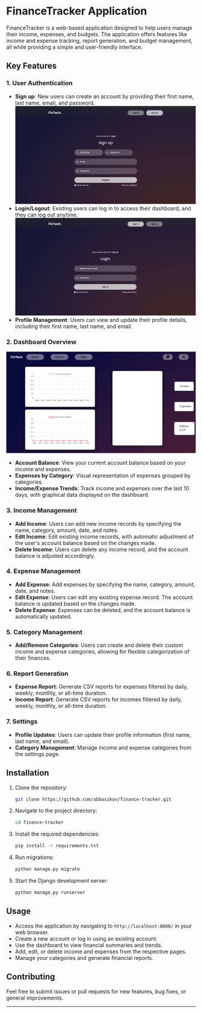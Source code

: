 # FinanceTracker Application

FinanceTracker is a web-based application designed to help users manage their income, expenses, and budgets. The application offers features like income and expense tracking, report generation, and budget management, all while providing a simple and user-friendly interface.

## Key Features

### 1. User Authentication
- **Sign up**: New users can create an account by providing their first name, last name, email, and password.
![Register](Register.png)
- **Login/Logout**: Existing users can log in to access their dashboard, and they can log out anytime.
![login](Login.png)
- **Profile Management**: Users can view and update their profile details, including their first name, last name, and email.

### 2. Dashboard Overview
![Home](/Home.png)
- **Account Balance**: View your current account balance based on your income and expenses.
- **Expenses by Category**: Visual representation of expenses grouped by categories.
- **Income/Expense Trends**: Track income and expenses over the last 10 days, with graphical data displayed on the dashboard.
  
### 3. Income Management
- **Add Income**: Users can add new income records by specifying the name, category, amount, date, and notes.
- **Edit Income**: Edit existing income records, with automatic adjustment of the user's account balance based on the changes made.
- **Delete Income**: Users can delete any income record, and the account balance is adjusted accordingly.

### 4. Expense Management
- **Add Expense**: Add expenses by specifying the name, category, amount, date, and notes. 
- **Edit Expense**: Users can edit any existing expense record. The account balance is updated based on the changes made.
- **Delete Expense**: Expenses can be deleted, and the account balance is automatically updated.
  
### 5. Category Management
- **Add/Remove Categories**: Users can create and delete their custom income and expense categories, allowing for flexible categorization of their finances.
  
### 6. Report Generation
- **Expense Report**: Generate CSV reports for expenses filtered by daily, weekly, monthly, or all-time duration.
- **Income Report**: Generate CSV reports for incomes filtered by daily, weekly, monthly, or all-time duration.

### 7. Settings
- **Profile Updates**: Users can update their profile information (first name, last name, and email).
- **Category Management**: Manage income and expense categories from the settings page.

## Installation

1. Clone the repository:
    ```bash
    git clone https://github.com/abbasikov/finance-tracker.git
    ```
2. Navigate to the project directory:
    ```bash
    cd finance-tracker
    ```
3. Install the required dependencies:
    ```bash
    pip install -r requirements.txt
    ```
4. Run migrations:
    ```bash
    python manage.py migrate
    ```
5. Start the Django development server:
    ```bash
    python manage.py runserver
    ```

## Usage

- Access the application by navigating to `http://localhost:8000/` in your web browser.
- Create a new account or log in using an existing account.
- Use the dashboard to view financial summaries and trends.
- Add, edit, or delete income and expenses from the respective pages.
- Manage your categories and generate financial reports.

## Contributing

Feel free to submit issues or pull requests for new features, bug fixes, or general improvements.

---